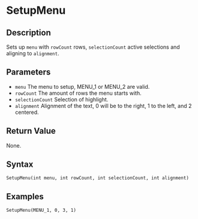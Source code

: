 # SetupMenu

## Description
Sets up `menu` with `rowCount` rows, `selectionCount` active selections and aligning to `alignment`.

## Parameters
- `menu`
The menu to setup, MENU_1 or MENU_2 are valid.
- `rowCount`
The amount of rows the menu starts with.
- `selectionCount`
Selection of highlight.
- `alignment`
Alignment of the text, 0 will be to the right, 1 to the left, and 2 centered.


## Return Value
None.

## Syntax
```
SetupMenu(int menu, int rowCount, int selectionCount, int alignment)
```

## Examples
```
SetupMenu(MENU_1, 0, 3, 1)
```